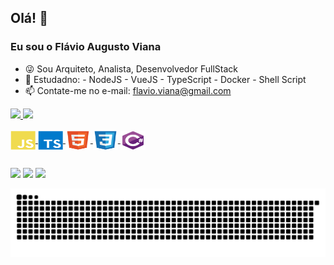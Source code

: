## Olá! 👋
### Eu sou o Flávio Augusto Viana

<!--
**FlavioViana-Dev/FlavioViana-Dev** is a ✨ _special_ ✨ repository because its `README.md` (this file) appears on your GitHub profile.
windows + . - aparece os emotions
-->
- 😜 Sou Arquiteto, Analista, Desenvolvedor FullStack
- 🌱 Estudadno:
        - NodeJS
        - VueJS
        - TypeScript
        - Docker
        - Shell Script
- 📫 Contate-me no e-mail: flavio.viana@gmail.com

 <div>
  <a href="https://github.com/flavioviana-dev">
  <img height="172em"  src="https://github-readme-stats.vercel.app/api?username=flavioviana-dev&show_icons=true&theme=dark&include_all_commits=true&count_private=true"/>
  <img height="172em" src="https://github-readme-stats.vercel.app/api/top-langs/?username=flavioviana-dev&layout=compact&langs_count=7&theme=dark"/>
</div>
<div style="display: inline_block"><br>
  <img align="center" alt="Js" height="30" width="40" src="https://raw.githubusercontent.com/devicons/devicon/master/icons/javascript/javascript-plain.svg">
  <img align="center" alt="Ts" height="30" width="40" src="https://raw.githubusercontent.com/devicons/devicon/master/icons/typescript/typescript-plain.svg">
  <img align="center" alt="HTML" height="30" width="40" src="https://raw.githubusercontent.com/devicons/devicon/master/icons/html5/html5-original.svg">
  <img align="center" alt="CSS" height="30" width="40" src="https://raw.githubusercontent.com/devicons/devicon/master/icons/css3/css3-original.svg">
  <img align="center" alt="Csharp" height="30" width="40" src="https://raw.githubusercontent.com/devicons/devicon/master/icons/csharp/csharp-original.svg">
</div>
  
  ##
 
<div> 


  <a href="https://instagram.com/flavioaviana" target="_blank"><img src="https://img.shields.io/badge/-Instagram-%23E4405F?style=for-the-badge&logo=instagram&logoColor=white" target="_blank"></a>
  <a href = "mailto:flavio.viana@gmail.com"><img src="https://img.shields.io/badge/-Gmail-%23333?style=for-the-badge&logo=gmail&logoColor=white" target="_blank"></a>
  <a href="https://www.linkedin.com/in/fl%C3%A1vio-viana-40651599" target="_blank"><img src="https://img.shields.io/badge/-LinkedIn-%230077B5?style=for-the-badge&logo=linkedin&logoColor=white" target="_blank"></a> 


        
        
  ![Snake animation](https://github.com/flavioviana-dev/flavioviana-dev/blob/output/github-contribution-grid-snake.svg)
 
</div>

